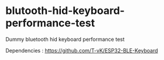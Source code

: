 # blutooth-hid-keyboard-performance-test
Dummy bluetooth hid keyboard performance test

Dependencies :
https://github.com/T-vK/ESP32-BLE-Keyboard
